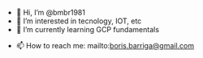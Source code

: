 - 👋 Hi, I’m @bmbr1981
- 👀 I’m interested in tecnology, IOT, etc
- 🌱 I’m currently learning GCP fundamentals
<!-- - 💞️ I’m looking to collaborate on ...
- 😄 Pronouns: ...
- ⚡ Fun fact: ... -->
- 📫 How to reach me: mailto:boris.barriga@gmail.com

<!---
bmbr1981/bmbr1981 is a ✨ special ✨ repository because its `README.md` (this file) appears on your GitHub profile.
You can click the Preview link to take a look at your changes.
--->
